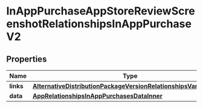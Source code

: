 

# InAppPurchaseAppStoreReviewScreenshotRelationshipsInAppPurchaseV2


## Properties

| Name | Type | Description | Notes |
|------------ | ------------- | ------------- | -------------|
|**links** | [**AlternativeDistributionPackageVersionRelationshipsVariantsLinks**](AlternativeDistributionPackageVersionRelationshipsVariantsLinks.md) |  |  [optional] |
|**data** | [**AppRelationshipsInAppPurchasesDataInner**](AppRelationshipsInAppPurchasesDataInner.md) |  |  [optional] |



